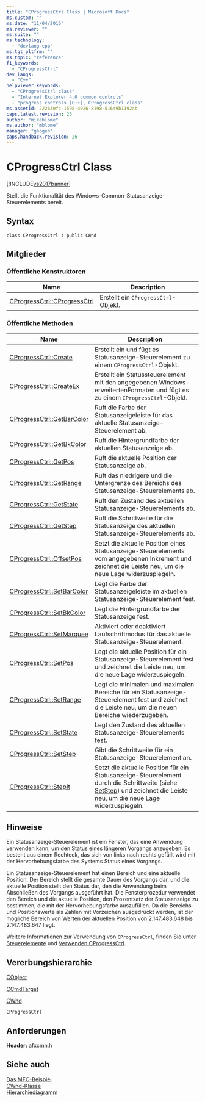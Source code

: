 ```yaml
---
title: "CProgressCtrl Class | Microsoft Docs"
ms.custom: ""
ms.date: "11/04/2016"
ms.reviewer: ""
ms.suite: ""
ms.technology: 
  - "devlang-cpp"
ms.tgt_pltfrm: ""
ms.topic: "reference"
f1_keywords: 
  - "CProgressCtrl"
dev_langs: 
  - "C++"
helpviewer_keywords: 
  - "CProgressCtrl class"
  - "Internet Explorer 4.0 common controls"
  - "progress controls [C++], CProgressCtrl class"
ms.assetid: 222630f4-1598-4026-8198-51649b1192ab
caps.latest.revision: 25
author: "mikeblome"
ms.author: "mblome"
manager: "ghogen"
caps.handback.revision: 26
---
```

# CProgressCtrl Class
[!INCLUDE[vs2017banner](../../assembler/inline/includes/vs2017banner.md)]

Stellt die Funktionalität des Windows\-Common\-Statusanzeige\-Steuerelements bereit.  
  
## Syntax  
  
```  
class CProgressCtrl : public CWnd  
```  
  
## Mitglieder  
  
### Öffentliche Konstruktoren  
  
|Name|Description|  
|----------|-----------------|  
|[CProgressCtrl::CProgressCtrl](../Topic/CProgressCtrl::CProgressCtrl.md)|Erstellt ein `CProgressCtrl`\-Objekt.|  
  
### Öffentliche Methoden  
  
|Name|Description|  
|----------|-----------------|  
|[CProgressCtrl::Create](../Topic/CProgressCtrl::Create.md)|Erstellt ein und fügt es Statusanzeige\-Steuerelement zu einem `CProgressCtrl`\-Objekt.|  
|[CProgressCtrl::CreateEx](../Topic/CProgressCtrl::CreateEx.md)|Erstellt ein Statussteuerelement mit den angegebenen Windows\-erweitertenFormaten und fügt es zu einem `CProgressCtrl`\-Objekt.|  
|[CProgressCtrl::GetBarColor](../Topic/CProgressCtrl::GetBarColor.md)|Ruft die Farbe der Statusanzeigeleiste für das aktuelle Statusanzeige\-Steuerelement ab.|  
|[CProgressCtrl::GetBkColor](../Topic/CProgressCtrl::GetBkColor.md)|Ruft die Hintergrundfarbe der aktuellen Statusanzeige ab.|  
|[CProgressCtrl::GetPos](../Topic/CProgressCtrl::GetPos.md)|Ruft die aktuelle Position der Statusanzeige ab.|  
|[CProgressCtrl::GetRange](../Topic/CProgressCtrl::GetRange.md)|Ruft das niedrigere und die Untergrenze des Bereichs des Statusanzeige\-Steuerelements ab.|  
|[CProgressCtrl::GetState](../Topic/CProgressCtrl::GetState.md)|Ruft den Zustand des aktuellen Statusanzeige\-Steuerelements ab.|  
|[CProgressCtrl::GetStep](../Topic/CProgressCtrl::GetStep.md)|Ruft die Schrittweite für die Statusanzeige des aktuellen Statusanzeige\-Steuerelements ab.|  
|[CProgressCtrl::OffsetPos](../Topic/CProgressCtrl::OffsetPos.md)|Setzt die aktuelle Position eines Statusanzeige\-Steuerelements vom angegebenen Inkrement und zeichnet die Leiste neu, um die neue Lage widerzuspiegeln.|  
|[CProgressCtrl::SetBarColor](../Topic/CProgressCtrl::SetBarColor.md)|Legt die Farbe der Statusanzeigeleiste im aktuellen Statusanzeige\-Steuerelement fest.|  
|[CProgressCtrl::SetBkColor](../Topic/CProgressCtrl::SetBkColor.md)|Legt die Hintergrundfarbe der Statusanzeige fest.|  
|[CProgressCtrl::SetMarquee](../Topic/CProgressCtrl::SetMarquee.md)|Aktiviert oder deaktiviert Laufschriftmodus für das aktuelle Statusanzeige\-Steuerelement.|  
|[CProgressCtrl::SetPos](../Topic/CProgressCtrl::SetPos.md)|Legt die aktuelle Position für ein Statusanzeige\-Steuerelement fest und zeichnet die Leiste neu, um die neue Lage widerzuspiegeln.|  
|[CProgressCtrl::SetRange](../Topic/CProgressCtrl::SetRange.md)|Legt die minimalen und maximalen Bereiche für ein Statusanzeige\-Steuerelement fest und zeichnet die Leiste neu, um die neuen Bereiche wiederzugeben.|  
|[CProgressCtrl::SetState](../Topic/CProgressCtrl::SetState.md)|Legt den Zustand des aktuellen Statusanzeige\-Steuerelements fest.|  
|[CProgressCtrl::SetStep](../Topic/CProgressCtrl::SetStep.md)|Gibt die Schrittweite für ein Statusanzeige\-Steuerelement an.|  
|[CProgressCtrl::StepIt](../Topic/CProgressCtrl::StepIt.md)|Setzt die aktuelle Position für ein Statusanzeige\-Steuerelement durch die Schrittweite \(siehe [SetStep](../Topic/CProgressCtrl::SetStep.md)\) und zeichnet die Leiste neu, um die neue Lage widerzuspiegeln.|  
  
## Hinweise  
 Ein Statusanzeige\-Steuerelement ist ein Fenster, das eine Anwendung verwenden kann, um den Status eines längeren Vorgangs anzugeben.  Es besteht aus einem Rechteck, das sich von links nach rechts gefüllt wird mit der Hervorhebungsfarbe des Systems Status eines Vorgangs.  
  
 Ein Statusanzeige\-Steuerelement hat einen Bereich und eine aktuelle Position.  Der Bereich stellt die gesamte Dauer des Vorgangs dar, und die aktuelle Position stellt den Status dar, den die Anwendung beim Abschließen des Vorgangs ausgeführt hat.  Die Fensterprozedur verwendet den Bereich und die aktuelle Position, den Prozentsatz der Statusanzeige zu bestimmen, die mit der Hervorhebungsfarbe auszufüllen.  Da die Bereichs\- und Positionswerte als Zahlen mit Vorzeichen ausgedrückt werden, ist der mögliche Bereich von Werten der aktuellen Position von 2.147.483.648 bis 2.147.483.647 liegt.  
  
 Weitere Informationen zur Verwendung von `CProgressCtrl`, finden Sie unter [Steuerelemente](../../mfc/controls-mfc.md) und [Verwenden CProgressCtrl](../../mfc/using-cprogressctrl.md).  
  
## Vererbungshierarchie  
 [CObject](../../mfc/reference/cobject-class.md)  
  
 [CCmdTarget](../../mfc/reference/ccmdtarget-class.md)  
  
 [CWnd](../../mfc/reference/cwnd-class.md)  
  
 `CProgressCtrl`  
  
## Anforderungen  
 **Header:**  afxcmn.h  
  
## Siehe auch  
 [Das MFC\-Beispiel](../../top/visual-cpp-samples.md)   
 [CWnd\-Klasse](../../mfc/reference/cwnd-class.md)   
 [Hierarchiediagramm](../../mfc/hierarchy-chart.md)